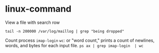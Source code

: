 # linux-command
View a file with search row

```tail -n 200000 /var/log/maillog | grep "being dropped"```
  
Count process `imap-login` 
`wc`: or "word count," prints a count of newlines, words, and bytes for each input file.
```ps ax | grep imap-login  | wc```
